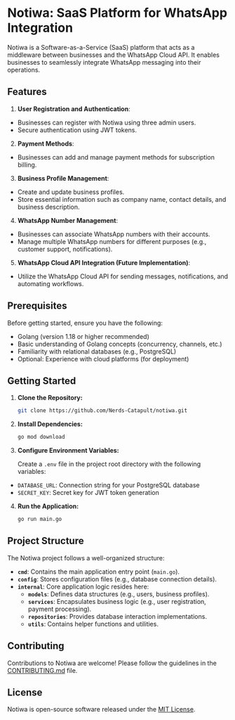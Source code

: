 # Notiwa: SaaS Platform for WhatsApp Integration

Notiwa is a Software-as-a-Service (SaaS) platform that acts as a middleware between businesses and the WhatsApp Cloud API. It enables businesses to seamlessly integrate WhatsApp messaging into their operations.

## Features

1. **User Registration and Authentication**:
  - Businesses can register with Notiwa using three admin users.
  - Secure authentication using JWT tokens.

2. **Payment Methods**:
  - Businesses can add and manage payment methods for subscription billing.

3. **Business Profile Management**:
  - Create and update business profiles.
  - Store essential information such as company name, contact details, and business description.

4. **WhatsApp Number Management**:
  - Businesses can associate WhatsApp numbers with their accounts.
  - Manage multiple WhatsApp numbers for different purposes (e.g., customer support, notifications).

5. **WhatsApp Cloud API Integration (Future Implementation)**:
  - Utilize the WhatsApp Cloud API for sending messages, notifications, and automating workflows.

## Prerequisites

Before getting started, ensure you have the following:

- Golang (version 1.18 or higher recommended)
- Basic understanding of Golang concepts (concurrency, channels, etc.)
- Familiarity with relational databases (e.g., PostgreSQL)
- Optional: Experience with cloud platforms (for deployment)

## Getting Started

1. **Clone the Repository:**
   ```bash
   git clone https://github.com/Nerds-Catapult/notiwa.git
   ```

2. **Install Dependencies:**
   ```bash
   go mod download
   ```

3. **Configure Environment Variables:**

   Create a `.env` file in the project root directory with the following variables:
  - `DATABASE_URL`: Connection string for your PostgreSQL database
  - `SECRET_KEY`: Secret key for JWT token generation

4. **Run the Application:**
   ```bash
   go run main.go
   ```

## Project Structure

The Notiwa project follows a well-organized structure:

- **`cmd`**: Contains the main application entry point (`main.go`).
- **`config`**: Stores configuration files (e.g., database connection details).
- **`internal`**: Core application logic resides here:
  - **`models`**: Defines data structures (e.g., users, business profiles).
  - **`services`**: Encapsulates business logic (e.g., user registration, payment processing).
  - **`repositories`**: Provides database interaction implementations.
  - **`utils`**: Contains helper functions and utilities.

## Contributing

Contributions to Notiwa are welcome! Please follow the guidelines in the [CONTRIBUTING.md](CONTRIBUTING.md) file.

## License

Notiwa is open-source software released under the [MIT License](LICENSE).

